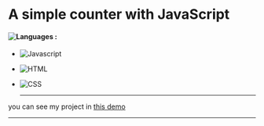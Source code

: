 # A simple counter with JavaScript
#### ![Languages](https://img.shields.io/github/languages/count/zeynab-jalalian/counter) :
 - ![Javascript](https://img.shields.io/badge/javascript-yellow)
 - ![HTML](https://img.shields.io/badge/Html-orange)
 - ![CSS](https://img.shields.io/badge/Css-blue)
   
   ---
 you can see my project in [this demo](https://zeynab-jalalian.github.io/Counter/)
  ___
